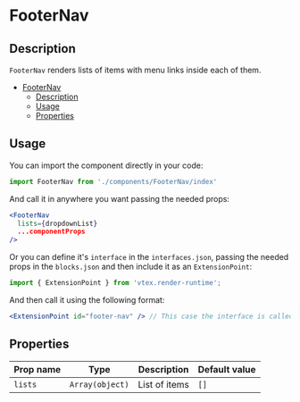# FooterNav

## Description

`FooterNav` renders lists of items with menu links inside each of them.

- [FooterNav](#footernav)
  - [Description](#description)
  - [Usage](#usage)
  - [Properties](#properties)


## Usage

You can import the component directly in your code:

```js
import FooterNav from './components/FooterNav/index'
```

And call it in anywhere you want passing the needed props:

```jsx
<FooterNav 
  lists={dropdownList}
  ...componentProps
/>
```

Or you can define it's `interface` in the `interfaces.json`, passing the needed props in the `blocks.json`  and then include it as an `ExtensionPoint`:
```js
import { ExtensionPoint } from 'vtex.render-runtime';
```

And then call it using the following format:

```jsx
<ExtensionPoint id="footer-nav" /> // This case the interface is called "footer-nav"
```


## Properties

| Prop name | Type            | Description   | Default value |
| --------- | --------------- | ------------- | ------------- |
| `lists`   | `Array(object)` | List of items | `[]`          |
